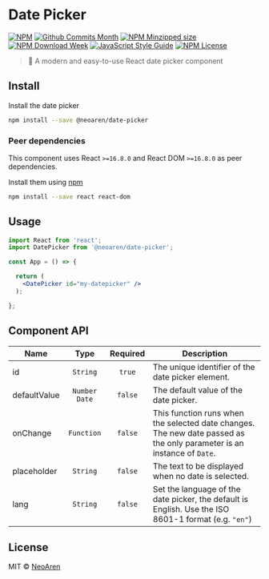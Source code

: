 # Date Picker

[![NPM](https://img.shields.io/npm/v/@neoaren/date-picker.svg)](https://www.npmjs.com/package/@neoaren/date-picker) [![Github Commits Month](https://img.shields.io/github/commit-activity/m/neoaren/date-picker.svg)](https://github.com/NeoAren/date-picker) [![NPM Minzipped size](https://img.shields.io/bundlephobia/minzip/@neoaren/date-picker.svg)](https://www.npmjs.com/package/@neoaren/date-picker) [![NPM Download Week](https://img.shields.io/npm/dw/@neoaren/date-picker.svg)](https://www.npmjs.com/package/@neoaren/date-picker) [![JavaScript Style Guide](https://img.shields.io/badge/code_style-standard-brightgreen.svg)](https://standardjs.com) [![NPM License](https://img.shields.io/npm/l/@neoaren/date-picker.svg)](https://www.npmjs.com/package/@neoaren/date-picker)

> 📅 A modern and easy-to-use React date picker component

## Install
Install the date picker
```bash
npm install --save @neoaren/date-picker
```

### Peer dependencies
This component uses React `>=16.8.0` and React DOM `>=16.8.0` as peer dependencies.

Install them using [npm](https://www.npmjs.com/)
```bash
npm install --save react react-dom
```

## Usage

```jsx
import React from 'react';
import DatePicker from '@neoaren/date-picker';

const App = () => {

  return (
    <DatePicker id="my-datepicker" />
  );

};
```

## Component API

| Name         	|       Type      	| Required 	| Description                                                                                                            	|
|--------------	|:---------------:	|:--------:	|------------------------------------------------------------------------------------------------------------------------	|
| id           	|     `String`    	|  `true`  	| The unique identifier of the date picker element.                                                                      	|
| defaultValue 	| `Number` `Date` 	|  `false` 	| The default value of the date picker.                                                                                  	|
| onChange     	|    `Function`   	|  `false` 	| This function runs when the selected date changes. The new date passed as the only parameter is an instance of `Date`. 	|
| placeholder  	|     `String`    	|  `false` 	| The text to be displayed when no date is selected.                                                                     	|
| lang         	|     `String`    	|  `false` 	| Set the language of the date picker, the default is English. Use the ISO 8601-1 format (e.g. `"en"`)                   	|

## License

MIT © [NeoAren](https://github.com/NeoAren)
